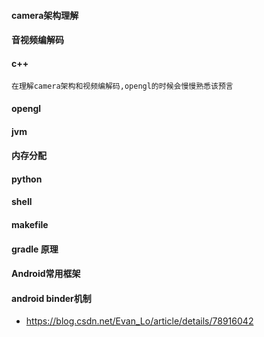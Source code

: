 #### camera架构理解
#### 音视频编解码
#### c++
    在理解camera架构和视频编解码,opengl的时候会慢慢熟悉该预言
#### opengl
#### jvm
#### 内存分配
#### python
#### shell
#### makefile
#### gradle 原理
#### Android常用框架
#### android binder机制
* https://blog.csdn.net/Evan_Lo/article/details/78916042